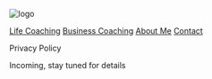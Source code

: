 ![logo](/images/logo.png)

[Life Coaching](/life-coaching)
[Business Coaching](/business-coaching)
[About Me](/about)
[Contact](/contact)

Privacy Policy

Incoming, stay tuned for details
